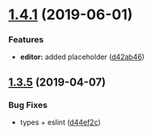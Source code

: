# [1.4.1](https://github.com/iliyaZelenko/tiptap-vuetify/compare/v1.3.5...v1.4.1) (2019-06-01)


### Features

* **editor:** added placeholder ([d42ab46](https://github.com/iliyaZelenko/tiptap-vuetify/commit/d42ab46))

## [1.3.5](https://github.com/iliyaZelenko/tiptap-vuetify/compare/v1.3.4...v1.3.5) (2019-04-07)


### Bug Fixes

* types + eslint ([d44ef2c](https://github.com/iliyaZelenko/tiptap-vuetify/commit/d44ef2c))
